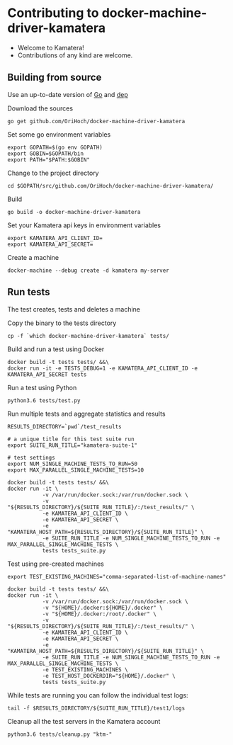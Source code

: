 # Contributing to docker-machine-driver-kamatera

* Welcome to Kamatera!
* Contributions of any kind are welcome.

## Building from source

Use an up-to-date version of [Go](https://golang.org/dl) and [dep](https://github.com/golang/dep)

Download the sources

```
go get github.com/OriHoch/docker-machine-driver-kamatera
```

Set some go environment variables

```
export GOPATH=$(go env GOPATH)
export GOBIN=$GOPATH/bin
export PATH="$PATH:$GOBIN"
```

Change to the project directory

```
cd $GOPATH/src/github.com/OriHoch/docker-machine-driver-kamatera/
```

Build

```
go build -o docker-machine-driver-kamatera
```

Set your Kamatera api keys in environment variables

```
export KAMATERA_API_CLIENT_ID=
export KAMATERA_API_SECRET=
```

Create a machine

```
docker-machine --debug create -d kamatera my-server
```

## Run tests

The test creates, tests and deletes a machine

Copy the binary to the tests directory

```
cp -f `which docker-machine-driver-kamatera` tests/
```

Build and run a test using Docker

```
docker build -t tests tests/ &&\
docker run -it -e TESTS_DEBUG=1 -e KAMATERA_API_CLIENT_ID -e KAMATERA_API_SECRET tests
```

Run a test using Python

```
python3.6 tests/test.py
```

Run multiple tests and aggregate statistics and results

```
RESULTS_DIRECTORY=`pwd`/test_results

# a unique title for this test suite run
export SUITE_RUN_TITLE="kamatera-suite-1"

# test settings
export NUM_SINGLE_MACHINE_TESTS_TO_RUN=50
export MAX_PARALLEL_SINGLE_MACHINE_TESTS=10

docker build -t tests tests/ &&\
docker run -it \
           -v /var/run/docker.sock:/var/run/docker.sock \
           -v "${RESULTS_DIRECTORY}/${SUITE_RUN_TITLE}/:/test_results/" \
           -e KAMATERA_API_CLIENT_ID \
           -e KAMATERA_API_SECRET \
           -e "KAMATERA_HOST_PATH=${RESULTS_DIRECTORY}/${SUITE_RUN_TITLE}" \
           -e SUITE_RUN_TITLE -e NUM_SINGLE_MACHINE_TESTS_TO_RUN -e MAX_PARALLEL_SINGLE_MACHINE_TESTS \
           tests tests_suite.py
```

Test using pre-created machines

```
export TEST_EXISTING_MACHINES="comma-separated-list-of-machine-names"

docker build -t tests tests/ &&\
docker run -it \
           -v /var/run/docker.sock:/var/run/docker.sock \
           -v "${HOME}/.docker:${HOME}/.docker" \
           -v "${HOME}/.docker:/root/.docker" \
           -v "${RESULTS_DIRECTORY}/${SUITE_RUN_TITLE}/:/test_results/" \
           -e KAMATERA_API_CLIENT_ID \
           -e KAMATERA_API_SECRET \
           -e "KAMATERA_HOST_PATH=${RESULTS_DIRECTORY}/${SUITE_RUN_TITLE}" \
           -e SUITE_RUN_TITLE -e NUM_SINGLE_MACHINE_TESTS_TO_RUN -e MAX_PARALLEL_SINGLE_MACHINE_TESTS \
           -e TEST_EXISTING_MACHINES \
           -e TEST_HOST_DOCKERDIR="${HOME}/.docker" \
           tests tests_suite.py
```

While tests are running you can follow the individual test logs:

```
tail -f $RESULTS_DIRECTORY/${SUITE_RUN_TITLE}/test1/logs
```

Cleanup all the test servers in the Kamatera account

```
python3.6 tests/cleanup.py "ktm-"
```
